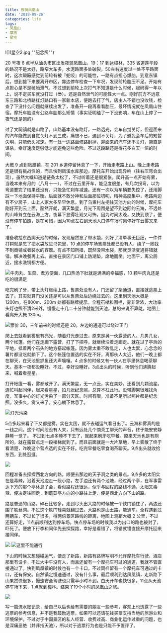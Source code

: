 ```yaml
---
title: 夜骑凤凰山
date: '2018-09-26'
categories: life
tags:
- 凤凰山
- 摩旅
- 星空
---
```


![](星空2.jpg ""纪念照"")

20 号夜 6 点半从汕头市区出发夜骑凤凰山。19：17 到达樟林，335 省道莲华段的路况不是太好，路窄大车多，水泥路面多处破裂，50左右速度过一处不平路面时，这次颠簸感觉到前轮有被『蛇咬』的可能性，一路有点担心爆胎。到意东镇后，想到接下来要离开市区，靠边停车检查一下车况，发现前轮胎压不足。开始有点担心是不是破胎泄气，不过想到前轮上次打气不知道是什么时候，起码得一年以上，说不定买车就没打过（😎）。还是自然泄气的可能性大一点。刚好前方不远意东三路和北桥路红灯路口有一家新本店，便跑去打了气，店主人不错也没收钱，检查了下没什么问题就继续出发了，准备开一段再看看胎压，最坏情况就在凤凰山住宿。摩托车胎没有公路车胎那么矫情（事实证明磕了一下没影响，车在山上停了一夜气还是饱的）

过了文祠镇就是山路了，山路基本没有路灯，一路远光，会车自觉关灯，但迎面来的汽车能做到自觉关灯不到三成，痛恨不已，遇到不关灯，为了避免会车后的短暂失明，只能低头减速。有一处一边路面修路封掉，迎面来的汽车还不关灯，简直是谋杀，幸好速度足够低才能避免这些危险。不过这段路还是得花多白天一倍的时间。

大概 9 点到凤凰镇，在 201 乡道停留休息了一下，开始走老路上山。晚上走老路还是很有挑战性的，而且快到凤溪水库那边，摩托车开始出现异响（往右压弯会出现），虽然大概知道是链条太松了，不过听着还是很紧张。爬升高一点开始有雾，当晚本来有月的（八月十一），不过在云里开车，能见度很差，有几次拐弯，以为弯道要完了结果还没有，只能急忙刹车减速。还有一次以为车辆要失控了，还用脚踩一下地面保持平衡。后面就不敢分神和后面那位叨叨，精神高度集中，老路两边有不少房子，山上人家大多早早休息。到了乌崬村左拐往天池方向的时候，摩托车刚好开到云上面，豁然开朗，满天繁星，月光下周围是望不到边际的云海，不远处的山峰耸立在云海上方，夜幕下显得壮观又可怖。因为时间太晚，又快到顶了，便没有停车拍照，是在可惜，因为10点左右到天池入口停车场时刚停好车云雾又来了。

准备收拾东西爬天池的时候，发现居然忘了带水袋，列好了清单事无巨细，一件件打钩就是忘了把水袋放进书包里，10 点的停车场售票处都已没有人，绕了一圈找不到商铺或者装水的容器。有点不知所措，既然没带水袋，那就灵活变通将错就错。解决晚餐再上去。直接在景区门口铺上防潮垫，席地而坐。地面平，离公厕近，接水洗锅都方便。

![](牛肉丸.jpg "牛肉丸、生菜、煮方便面，几口热汤下肚就是满满的幸福感，10 颗牛肉丸还是吃的很满足")

吃完刷了牙，带上头灯继续上路，售票处没有人，门还留了条通道，直接就逃票上去了。其实就算门没关还是可以从售票处后边绕过去的。这里到天池大概是 1200m，在800m、200m 处都有路牌提示。全程石梯和围栏，雾非常浓，大功率头灯也照不清2米外，慢慢走十几二十分钟就能到天池，总的来说不算陡，地图上看爬升大概 130m。

![](售票处.jpg "票价 30，三年前来的时候还是 20。左边的通道可以绕过正门 ")

爬上去就看到雾里有亮光，随着灯光走过去，原来是另一伙露营的人。几男几女，两个帐篷。他们在走廊下露营，打了下招呼，就继续沿着走廊走。就在过了亭后的平地，抵着两个石头的地方搭起帐篷。因为雾太重不敢乱走，人也太累，心念念的薯片都没吃就躺下了。这个帐篷位置选的实在不好，离那伙人太近，他们一晚上都在聊天，在天池里抓鱼还大声嚷嚷。4 点多的时候又有一伙人在亭里休息喝茶聊天。基本一夜都没睡好。不过，幸好没睡好。3点出头的时候，听到他们沸腾起来，喊着看星星。

打开帐篷一看，雾都散开了。满天繁星，无一点云，实在美妙。还看到几颗流星。连忙叫起同伴，起来看星星，拍几张纪念照，总算不枉此行。没带脚架很难找角度，军事中心的灯光污染了一部分天区。时间有限，准备不足所以照片都是纪念照。没多久，雾又来了。安心躺下休息了。

![](星空1.jpg "灯光污染")

5点多起来看了下又都是雾，实在太困，就不去碰运气看日出了。云海和雾真的是一线之间。这个时间段没有人来，只有远处几个摘茶工聊天的声音，终于能安安静静睡一觉了。
不过到七点多睡不下去了，就起来刷牙吃早餐。原来天池也是有厕所的，就在露营点走一段楼梯就到了。而且前面就是一大片草地，早上雾散了终于看清楚，昨晚这个营点选的实在不好。吃完早餐吃零食喝茶聊天。9点出头就收拾东西，到处逛逛。

![](广角.jpg)

回程准备去探探西北方向的路。顺便去那边的天子洞之类的景点。9点多的太阳实在是毒辣，沿着天池边走一段小路，左手边还有两个池塘，经过两个亭，在军事雷达下方的那个亭休息了会，看似路程还很远，似乎与回程的路线不通，太阳又毒辣，便决定往回走，到蘑菇亭方向的小路往上走，便是西北方向下山的路。

路是普通的山路，碎石比较多。走到尽头出大路的时候被一个铁门锁住了，两边还围了铁丝网。不过这个铁门轻易就翻过去。大路也是山土路，能通车。全程遇到过两辆车，不过长了很多，得两倍景区路线的距离，地图上测距大概 2 公里，不过还算好走，11点前顺利达到停车场。快点停车场的时候我以为出口的路也被封了，吓死了。便放下行李和同伴先去探探路，幸好是看错了，将错就错直接开摩托回来接同伴。

![](路线.png)
![](铁门.jpg "这里不能通行")

下山的时候又想碰碰运气，便走了新路，新路有路牌写明不允许摩托车行驶，酒店那里有设卡，不过大中午没有人，而且还留有一个摩托车可过的通道，我就不管直接通过了。快到凤凰镇的时候也有一个卡口，不过同样留有一个摩托车可通过的卡口，还有保安。自然镇定慢速通过，没有什么事，最后顺利到达凤凰镇，走新路下山果然快很多，慢速安全驾驶也只需半小时不到。白天开车也快很多。11点从天池停车场下来，1 点就到樟林。结束了19个小时的凤凰山之旅。

![](新路老路.jpg)

写一篇流水账记录，给自己以后也给有需要的朋友一些参考，客观上也透露了一些逃票的参考信息，并不是我鼓励逃票，如果可以还请花钱买票支持当地的旅游业和环境保护。不过对于中国景区的私人经营、收费过高、商业化运作过重的问题，也是深痛恶绝（并非指天池），所以对于逃票行为也是只能不予置评了。
